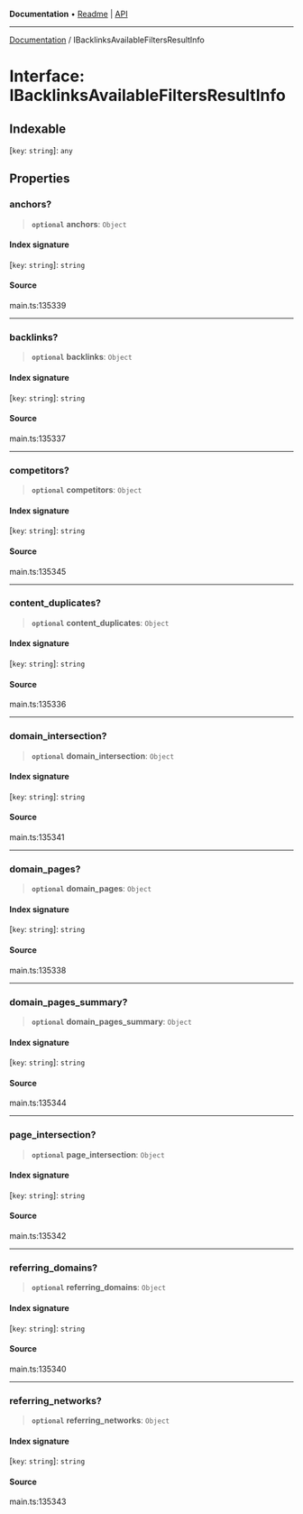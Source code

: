 **Documentation** • [Readme](../README.md) \| [API](../globals.md)

***

[Documentation](../README.md) / IBacklinksAvailableFiltersResultInfo

# Interface: IBacklinksAvailableFiltersResultInfo

## Indexable

 \[`key`: `string`\]: `any`

## Properties

### anchors?

> **`optional`** **anchors**: `Object`

#### Index signature

 \[`key`: `string`\]: `string`

#### Source

main.ts:135339

***

### backlinks?

> **`optional`** **backlinks**: `Object`

#### Index signature

 \[`key`: `string`\]: `string`

#### Source

main.ts:135337

***

### competitors?

> **`optional`** **competitors**: `Object`

#### Index signature

 \[`key`: `string`\]: `string`

#### Source

main.ts:135345

***

### content\_duplicates?

> **`optional`** **content\_duplicates**: `Object`

#### Index signature

 \[`key`: `string`\]: `string`

#### Source

main.ts:135336

***

### domain\_intersection?

> **`optional`** **domain\_intersection**: `Object`

#### Index signature

 \[`key`: `string`\]: `string`

#### Source

main.ts:135341

***

### domain\_pages?

> **`optional`** **domain\_pages**: `Object`

#### Index signature

 \[`key`: `string`\]: `string`

#### Source

main.ts:135338

***

### domain\_pages\_summary?

> **`optional`** **domain\_pages\_summary**: `Object`

#### Index signature

 \[`key`: `string`\]: `string`

#### Source

main.ts:135344

***

### page\_intersection?

> **`optional`** **page\_intersection**: `Object`

#### Index signature

 \[`key`: `string`\]: `string`

#### Source

main.ts:135342

***

### referring\_domains?

> **`optional`** **referring\_domains**: `Object`

#### Index signature

 \[`key`: `string`\]: `string`

#### Source

main.ts:135340

***

### referring\_networks?

> **`optional`** **referring\_networks**: `Object`

#### Index signature

 \[`key`: `string`\]: `string`

#### Source

main.ts:135343
